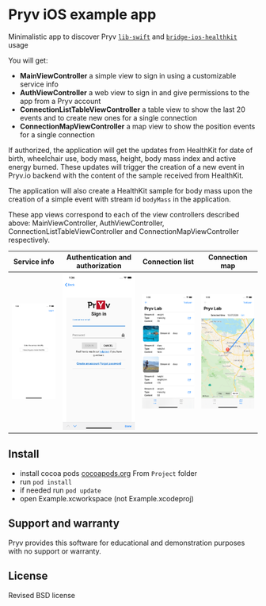 # Pryv iOS example app

Minimalistic app to discover Pryv [`lib-swift`](https://github.com/pryv/lib-swift) and [`bridge-ios-healthkit`](https://github.com/pryv/bridge-ios-healthkit) usage

You will get:

* **MainViewController** a simple view to sign in using a customizable service info  
* **AuthViewController** a web view to sign in and give permissions to the app from a Pryv account
* **ConnectionListTableViewController** a table view to show the last 20 events and to create new ones for a single connection
* **ConnectionMapViewController** a map view to show the position events for a single connection

If authorized, the application will get the updates from HealthKit for date of birth, wheelchair use, body mass, height, body mass index and active energy burned. These updates will trigger the creation of a new event in Pryv.io backend with the content of the sample received from HealthKit.

The application will also create a HealthKit sample for body mass upon the creation of a simple event with stream id `bodyMass` in the application.

These app views correspond to each of the view controllers described above: MainViewController, AuthViewController, ConnectionListTableViewController and ConnectionMapViewController respectively.

| Service info                                                 | Authentication and authorization                             | Connection list                                              | Connection map                                               |
| ------------------------------------------------------------ | ------------------------------------------------------------ | ------------------------------------------------------------ | ------------------------------------------------------------ |
| <img src="Screenshots/MainViewController.png" title="MainViewController" style="zoom:33%;"> | <img src="Screenshots/AuthViewController.png" style="zoom:33%;" /> | <img src="Screenshots/ConnectionListTableViewController.png" style="zoom:33%;" /> | <img src="Screenshots/ConnectionMapViewController.png" style="zoom:33%;" /> |

## Install

* install cocoa pods [cocoapods.org](https://cocoapods.org)
From `Project` folder
* run `pod install`
* if needed run `pod update`
* open Example.xcworkspace (not Example.xcodeproj)


## Support and warranty

Pryv provides this software for educational and demonstration purposes with no support or warranty.

## License

Revised BSD license
